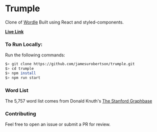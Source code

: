 # Trumple

Clone of [Wordle](https://www.nytimes.com/games/wordle/index.html)
Built using React and styled-components.

[**Live Link**](https://trumple.app/)

### To Run Locally:

Run the following commands:

```bash
$> git clone https://github.com/jamesurobertson/trumple.git
$> cd trumple
$> npm install
$> npm run start
```

### Word List

The 5,757 word list comes from Donald Knuth's [The Stanford Graphbase](https://www-cs-faculty.stanford.edu/~knuth/sgb.html)

### Contributing

Feel free to open an issue or submit a PR for review.
